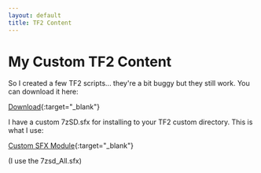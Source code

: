 ```yaml
---
layout: default
title: TF2 Content
---
```


# My Custom TF2 Content

So I created a few TF2 scripts... they're a bit buggy but they still work. You can download it here:

[Download](//github.com/nfitzen/tf2-content/releases/latest){:target="_blank"}

I have a custom 7zSD.sfx for installing to your TF2 custom directory. This is what I use:

[Custom SFX Module](https://raw.githubusercontent.com/OlegScherbakov/7zSFX/master/files/7zsd_extra_162_3888.7z){:target="_blank"}

(I use the 7zsd_All.sfx)